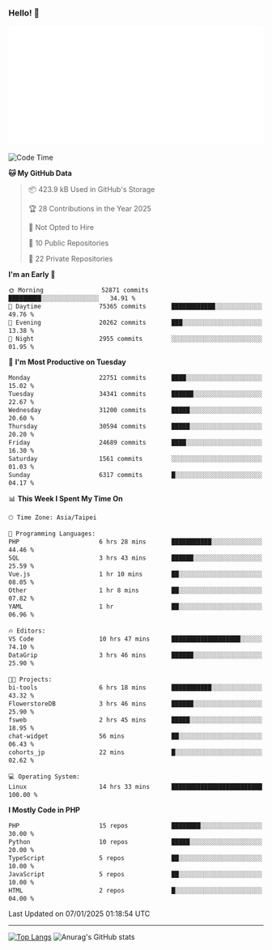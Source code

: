 ### Hello! 👋

![Metrics](/metrics.classic.svg)

<!--START_SECTION:waka-->
![Code Time](http://img.shields.io/badge/Code%20Time-2%2C136%20hrs%2027%20mins-blue)

**🐱 My GitHub Data** 

> 📦 423.9 kB Used in GitHub's Storage 
 > 
> 🏆 28 Contributions in the Year 2025
 > 
> 🚫 Not Opted to Hire
 > 
> 📜 10 Public Repositories 
 > 
> 🔑 22 Private Repositories 
 > 
**I'm an Early 🐤** 

```text
🌞 Morning                52871 commits       █████████░░░░░░░░░░░░░░░░   34.91 % 
🌆 Daytime                75365 commits       ████████████░░░░░░░░░░░░░   49.76 % 
🌃 Evening                20262 commits       ███░░░░░░░░░░░░░░░░░░░░░░   13.38 % 
🌙 Night                  2955 commits        ░░░░░░░░░░░░░░░░░░░░░░░░░   01.95 % 
```
📅 **I'm Most Productive on Tuesday** 

```text
Monday                   22751 commits       ████░░░░░░░░░░░░░░░░░░░░░   15.02 % 
Tuesday                  34341 commits       ██████░░░░░░░░░░░░░░░░░░░   22.67 % 
Wednesday                31200 commits       █████░░░░░░░░░░░░░░░░░░░░   20.60 % 
Thursday                 30594 commits       █████░░░░░░░░░░░░░░░░░░░░   20.20 % 
Friday                   24689 commits       ████░░░░░░░░░░░░░░░░░░░░░   16.30 % 
Saturday                 1561 commits        ░░░░░░░░░░░░░░░░░░░░░░░░░   01.03 % 
Sunday                   6317 commits        █░░░░░░░░░░░░░░░░░░░░░░░░   04.17 % 
```


📊 **This Week I Spent My Time On** 

```text
🕑︎ Time Zone: Asia/Taipei

💬 Programming Languages: 
PHP                      6 hrs 28 mins       ███████████░░░░░░░░░░░░░░   44.46 % 
SQL                      3 hrs 43 mins       ██████░░░░░░░░░░░░░░░░░░░   25.59 % 
Vue.js                   1 hr 10 mins        ██░░░░░░░░░░░░░░░░░░░░░░░   08.05 % 
Other                    1 hr 8 mins         ██░░░░░░░░░░░░░░░░░░░░░░░   07.82 % 
YAML                     1 hr                ██░░░░░░░░░░░░░░░░░░░░░░░   06.96 % 

🔥 Editors: 
VS Code                  10 hrs 47 mins      ███████████████████░░░░░░   74.10 % 
DataGrip                 3 hrs 46 mins       ██████░░░░░░░░░░░░░░░░░░░   25.90 % 

🐱‍💻 Projects: 
bi-tools                 6 hrs 18 mins       ███████████░░░░░░░░░░░░░░   43.32 % 
FlowerstoreDB            3 hrs 46 mins       ██████░░░░░░░░░░░░░░░░░░░   25.90 % 
fsweb                    2 hrs 45 mins       █████░░░░░░░░░░░░░░░░░░░░   18.95 % 
chat-widget              56 mins             ██░░░░░░░░░░░░░░░░░░░░░░░   06.43 % 
cohorts_jp               22 mins             █░░░░░░░░░░░░░░░░░░░░░░░░   02.62 % 

💻 Operating System: 
Linux                    14 hrs 33 mins      █████████████████████████   100.00 % 
```

**I Mostly Code in PHP** 

```text
PHP                      15 repos            ████████░░░░░░░░░░░░░░░░░   30.00 % 
Python                   10 repos            █████░░░░░░░░░░░░░░░░░░░░   20.00 % 
TypeScript               5 repos             ██░░░░░░░░░░░░░░░░░░░░░░░   10.00 % 
JavaScript               5 repos             ██░░░░░░░░░░░░░░░░░░░░░░░   10.00 % 
HTML                     2 repos             █░░░░░░░░░░░░░░░░░░░░░░░░   04.00 % 
```




 Last Updated on 07/01/2025 01:18:54 UTC
<!--END_SECTION:waka-->

<hr>

<span style="display:inline-block">[![Top Langs](https://github-readme-stats.vercel.app/api/top-langs/?username=maureendadap&layout=compact&theme=transparent)](https://github.com/anuraghazra/github-readme-stats)</span>
<span style="display:inline-block">![Anurag's GitHub stats](https://github-readme-stats.vercel.app/api?username=maureendadap&show_icons=true&theme=transparent&count_private=true)</span>

<!--
**MaureenDadap/maureendadap** is a ✨ _special_ ✨ repository because its `README.md` (this file) appears on your GitHub profile.

Here are some ideas to get you started:

- 🔭 I’m currently working on ...
- 🌱 I’m currently learning ...
- 👯 I’m looking to collaborate on ...
- 🤔 I’m looking for help with ...
- 💬 Ask me about ...
- 📫 How to reach me: ...
- 😄 Pronouns: ...
- ⚡ Fun fact: ...
-->
